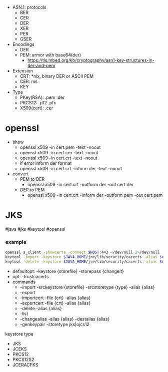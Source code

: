 -   ASN.1: protocols
    -   BER
    -   CER
    -   DER
    -   XER
    -   PER
    -   GSER
-   Encodings
    -   DER
    -   PEM: armor with base64(der)
        -   https://tls.mbed.org/kb/cryptography/asn1-key-structures-in-der-and-pem
-   Extension
    -   CRT: *nix, binary DER or ASCII PEM
    -   CER: ms
    -   KEY
-   Type
    -   PKey(RSA): .pem .der
    -   PKCS12: .p12 .pfx
    -   X509(cert): .cer
# openssl
- show
	- openssl x509 -in cert.pem -text -noout
	- openssl x509 -in cert.cer -text -noout
	- openssl x509 -in cert.crt -text -noout
	- if error inform der format
	- openssl x509 -in cert.crt -inform der -text -noout
-   convert
	- PEM to DER
		- openssl x509 -in cert.crt -outform der -out cert.der
	- DER to PEM
		- openssl x509 -in cert.crt -inform der -outform pem -out cert.pem

# JKS
#java #jks #keytool #openssl
### example
```sh
openssl s_client -showcerts -connect $HOST:443 </dev/null 2>/dev/null | sed -ne '/-BEGIN CERTIFICATE-/,/-END CERTIFICATE-/p' > cert.pem
keytool -import -keystore $JAVA_HOME/jre/lib/security/cacerts -alias $ALIAS -file cert.pem -storepass changeit
keytool -delete -keystore $JAVA_HOME/jre/lib/security/cacerts -alias $ALIAS -storepass changeit
```

- defaultopt: -keystore {storefile} -storepass {changeit}
- opt: -trustcacerts
- commands
	- -import -srckeystore {storefile} -srcstoretype {type} -alias {alias}
	- -export
	- -importcert -file {crt} -alias {alias}
	- -exportcert -file {crt} -alias {alias}
	- -delete -alias {alias}
	- -list
	- -changealias -alias {alias} -destalias {alias}
	- -genkeypair -storetype jks|ojcs12

keystore type
- JKS
- JCEKS
- PKCS12
- PKCS12S2
- JCERACFKS
